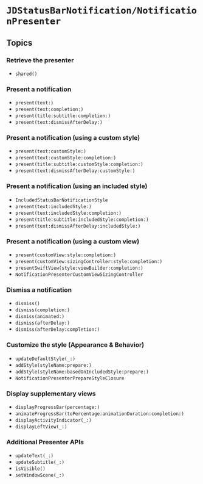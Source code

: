 # ``JDStatusBarNotification/NotificationPresenter``

## Topics

### Retrieve the presenter

- ``shared()``

### Present a notification

- ``present(text:)``
- ``present(text:completion:)``
- ``present(title:subtitle:completion:)``
- ``present(text:dismissAfterDelay:)``

### Present a notification (using a custom style)

- ``present(text:customStyle:)``
- ``present(text:customStyle:completion:)``
- ``present(title:subtitle:customStyle:completion:)``
- ``present(text:dismissAfterDelay:customStyle:)``

### Present a notification (using an included style)

- ``IncludedStatusBarNotificationStyle``
- ``present(text:includedStyle:)``
- ``present(text:includedStyle:completion:)``
- ``present(title:subtitle:includedStyle:completion:)``
- ``present(text:dismissAfterDelay:includedStyle:)``

### Present a notification (using a custom view)

- ``present(customView:style:completion:)``
- ``present(customView:sizingController:style:completion:)``
- ``presentSwiftView(style:viewBuilder:completion:)``
- ``NotificationPresenterCustomViewSizingController``

### Dismiss a notification

- ``dismiss()``
- ``dismiss(completion:)``
- ``dismiss(animated:)``
- ``dismiss(afterDelay:)``
- ``dismiss(afterDelay:completion:)``

### Customize the style (Appearance & Behavior)

- ``updateDefaultStyle(_:)``
- ``addStyle(styleName:prepare:)``
- ``addStyle(styleName:basedOnIncludedStyle:prepare:)``
- ``NotificationPresenterPrepareStyleClosure``

### Display supplementary views

- ``displayProgressBar(percentage:)``
- ``animateProgressBar(toPercentage:animationDuration:completion:)``
- ``displayActivityIndicator(_:)``
- ``displayLeftView(_:)``

### Additional Presenter APIs

- ``updateText(_:)``
- ``updateSubtitle(_:)``
- ``isVisible()``
- ``setWindowScene(_:)``
